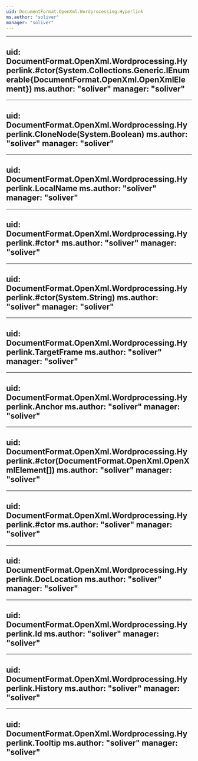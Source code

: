 ```yaml
---
uid: DocumentFormat.OpenXml.Wordprocessing.Hyperlink
ms.author: "soliver"
manager: "soliver"
---
```


---
uid: DocumentFormat.OpenXml.Wordprocessing.Hyperlink.#ctor(System.Collections.Generic.IEnumerable{DocumentFormat.OpenXml.OpenXmlElement})
ms.author: "soliver"
manager: "soliver"
---

---
uid: DocumentFormat.OpenXml.Wordprocessing.Hyperlink.CloneNode(System.Boolean)
ms.author: "soliver"
manager: "soliver"
---

---
uid: DocumentFormat.OpenXml.Wordprocessing.Hyperlink.LocalName
ms.author: "soliver"
manager: "soliver"
---

---
uid: DocumentFormat.OpenXml.Wordprocessing.Hyperlink.#ctor*
ms.author: "soliver"
manager: "soliver"
---

---
uid: DocumentFormat.OpenXml.Wordprocessing.Hyperlink.#ctor(System.String)
ms.author: "soliver"
manager: "soliver"
---

---
uid: DocumentFormat.OpenXml.Wordprocessing.Hyperlink.TargetFrame
ms.author: "soliver"
manager: "soliver"
---

---
uid: DocumentFormat.OpenXml.Wordprocessing.Hyperlink.Anchor
ms.author: "soliver"
manager: "soliver"
---

---
uid: DocumentFormat.OpenXml.Wordprocessing.Hyperlink.#ctor(DocumentFormat.OpenXml.OpenXmlElement[])
ms.author: "soliver"
manager: "soliver"
---

---
uid: DocumentFormat.OpenXml.Wordprocessing.Hyperlink.#ctor
ms.author: "soliver"
manager: "soliver"
---

---
uid: DocumentFormat.OpenXml.Wordprocessing.Hyperlink.DocLocation
ms.author: "soliver"
manager: "soliver"
---

---
uid: DocumentFormat.OpenXml.Wordprocessing.Hyperlink.Id
ms.author: "soliver"
manager: "soliver"
---

---
uid: DocumentFormat.OpenXml.Wordprocessing.Hyperlink.History
ms.author: "soliver"
manager: "soliver"
---

---
uid: DocumentFormat.OpenXml.Wordprocessing.Hyperlink.Tooltip
ms.author: "soliver"
manager: "soliver"
---
